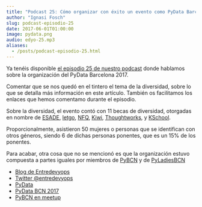 ```yaml
---
title: "Podcast 25: Cómo organizar con éxito un evento como PyData Barcelona 2017"
author: "Ignasi Fosch"
slug: podcast-episodio-25
date: 2017-06-01T01:00:00
image: pydata.png
audio: edyo-25.mp3
aliases:
  - /posts/podcast-episodio-25.html
---
```


Ya tenéis disponible [el episodio 25 de nuestro podcast](http://podcast.edyo.es/podcast/edyo-25.mp3) donde hablamos sobre la organización del PyData Barcelona 2017.

<!--more-->

Comentar que se nos quedó en el tintero el tema de la diversidad, sobre lo que se detalla más información en este artículo. También os facilitamos los enlaces que hemos comentamo durante el episodio.

Sobre la diversidad, el evento contó con 11 becas de diversidad, otorgadas en nombre de [ESADE](http://www.esade.edu), [letgo](https://letgo.com), [NFQ](http://nfq.es), [Kiwi](http://kiwi.com), [Thoughtworks](https://www.thoughtworks.com), y [KSchool](http://www.kschool.com).

Proporcionalmente, asistieron 50 mujeres o personas que se identifican con otros géneros, siendo 6 de dichas personas ponentes, que es un 15% de los ponentes.

Para acabar, otra cosa que no se mencionó es que la organización estuvo compuesta a partes iguales por miembros de [PyBCN](http://pybcn.org) y de [PyLadiesBCN](http://pybcn.org/pyladies-bcn)

 * [Blog de Entredevyops](http://www.entredevyops.es)
 * [Twitter @entredevyops](https://twitter.com/EntreDevYOps)
 * [PyData](http://pydata.org)
 * [PyData BCN 2017](http://pydata.org/barcelona2017)
 * [PyBCN en meetup](http://www.meetup.com/es-ES/python-185/)
